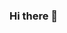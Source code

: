 ### Hi there 👋

<!--
**mhasan09/mhasan09** is a ✨ _special_ ✨ repository because its `README.md` (this file) appears on your GitHub profile.

Here are some ideas to get you started:

- 🔭 I’m currently working on DCC API
- 🌱 I’m currently learning VueJS
- 🤔 I’m looking for help with ... AWS
- 💬 Ask me about .. anything
- 📫 How to reach me: [@mhasan09] (https://twitter.com/mhasan09)
- 😄 Pronouns: He/him
- ⚡ Fun fact: I secretly love PHP
-->

